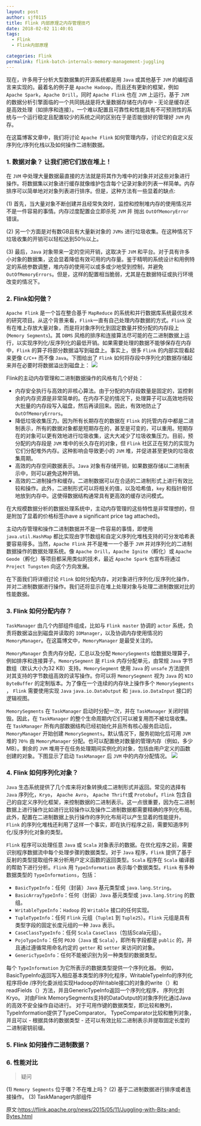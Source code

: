 ```yaml
---
layout: post
author: sjf0115
title: Flink 内部原理之内存管理技巧
date: 2018-02-02 11:40:01
tags:
  - Flink
  - Flink内部原理

categories: Flink
permalink: flink-batch-internals-memory-management-juggling
---
```


现在，许多用于分析大型数据集的开源系统都是用 `Java` 或其他基于 `JVM` 的编程语言来实现的。最着名的例子是 `Apache Hadoop`，而且还有更新的框架，例如 `Apache Spark`，`Apache Drill`，同时 `Apache Flink` 也在 `JVM` 上运行。基于 `JVM` 的数据分析引擎面临的一个共同挑战是将大量数据存储在内存中 - 无论是缓存还是高效处理（如排序和连接）。一个难以配置且可靠性和性能具有不可预测性的系统与一个运行稳定且配置较少的系统之间的区别在于是否能很好的管理好 `JVM` 内存。

在这篇博客文章中，我们将讨论 `Apache Flink` 如何管理内存，讨论它的自定义反序列化/序列化栈以及如何操作二进制数据。

### 1. 数据对象？ 让我们把它们放在堆上！

在 `JVM` 中处理大量数据最直接的方法就是将其作为堆中的对象并对这些对象进行操作。将数据集以对象进行缓存就像维护包含每个记录对象的列表一样简单。内存排序可以简单地对对象列表进行排序。但是，这种方法有一些显着的缺点:

(1) 首先，当大量对象不断创建并且经常失效时，监控和控制堆内存的使用情况并不是一件容易的事情。内存过度配置会立即杀死 `JVM` 并 抛出 `OutOfMemoryError` 错误。

(2) 另一个方面是对有数GB且有大量新对象的 `JVMs` 进行垃圾收集。在这种情况下垃圾收集的开销可以轻松达到50％以上。

(3) 最后，`Java` 对象带来一定的空间开销，这取决于 `JVM` 和平台。对于具有许多小对象的数据集，这会显着降低有效可用的内存量。鉴于精明的系统设计和用例特定的系统参数调整，堆内存的使用可以或多或少地受到控制，并避免 `OutOfMemoryErrors`。但是，这样的配置相当脆弱，尤其是在数据特征或执行环境改变的情况下。

### 2. Flink如何做？

`Apache Flink` 是一个旨在整合基于 `MapReduce` 的系统和并行数据库系统最优技术的研究项目。从这个背景来看，`Flink`一直有自己处理内存数据的方式。`Flink` 没有在堆上存放大量对象，而是将对象序列化到固定数量并预分配的内存段上(`Memory Segments`)。其 `DBMS` 风格的排序和连接算法尽可能的在二进制数据上运行，以实现序列化/反序列化的最低开销。如果需要处理的数据不能够保存在内存中，`Flink` 的算子将部分数据溢写到磁盘上。事实上，很多 `Flink` 的内部实现看起来更像 `C/C++` 而不像 `Java`。下图给出了 `Flink` 如何将存段中序列化的数据存储起来并在必要时将数据溢出到磁盘上：
![](https://github.com/sjf0115/PubLearnNotes/blob/master/image/Flink/flink-batch-internals-memory-management-juggling-1.png?raw=true)

Flink的主动内存管理和二进制数据操作的风格有几个好处：
- 内存安全执行与高效的非核心算法。由于分配的内存段数量是固定的，监控剩余的内存资源是非常简单的。在内存不足的情况下，处理算子可以高效地将较大批量的内存段写入磁盘，然后再读回来。因此，有效地防止了 `OutOfMemoryErrors`。
- 降低垃圾收集压力。因为所有长期存在的数据在 `Flink` 的托管内存中都是二进制表示，所有的数据对象都是短期存在的，甚至是可变的，可以重用。短期存在的对象可以更有效地进行垃圾收集，这大大减少了垃圾收集压力。目前，预分配的内存段是 `JVM` 堆中的长久存在的对象，但 `Flink` 社区正在努力的实现为它们分配堆外内存。这种影响会导致更小的 `JVM` 堆，并促进甚至更快的垃圾收集周期。
- 高效的内存空间数据表示。`Java` 对象有存储开销，如果数据存储以二进制表示中，则可以避免这种开销。
- 高效的二进制操作和缓存。二进制数据可以在合适的二进制形式上进行有效比较和操作。此外，二进制形式可以将相关的值，以及哈希值，`key` 和指针相邻地放到内存中。这使得数据结构通常具有更高效的缓存访问模式。

在大规模数据分析的数据处理系统中，主动内存管理的这些特性是非常理想的，但是附加了显着的价格标签(have a significant price tag attached)。

主动内存管理和操作二进制数据并不是一件容易的事情，即使用 `java.util.HashMap` 都比实现由字节数组和自定义序列化堆栈支持的可分发哈希表要容易得多。当然，`Apache Flink` 并不是唯一一个基于 `JVM` 并对序列化的二进制数据操作的数据处理系统。像 `Apache Drill`，`Apache Ignite`（孵化）或 `Apache Geode`（孵化）等项目都采用类似的技术，最近 `Apache Spark` 也宣布将通过 `Project Tungsten` 向这个方向发展。

在下面我们将详细讨论 `Flink` 如何分配内存，对对象进行序列化/反序列化操作，并对二进制数据进行操作。我们还将显示在堆上处理对象与处理二进制数据对比的性能数据。

### 3. Flink 如何分配内存？

`TaskManager` 由几个内部组件组成，比如与 `Flink master` 协调的 `actor` 系统，负责将数据溢出到磁盘并读取的 `IOManager`，以及协调内存使用情况的 `MemoryManager`。在这篇博文中，`MemoryManager` 是最受关注的。

`MemoryManager` 负责内存分配，汇总以及分配 `MemorySegments` 给数据处理算子，例如排序和连接算子。`MemorySegment` 是 `Flink` 内存分配单元，由常规 `Java` 字节数组（默认大小为32 KB）支持。`MemorySegment` 使用 `Java` 的 `unsafe` 方法提供对其支持的字节数组高效的读写操作。你可以将 `MemorySegment` 视为 `Java` 的 `NIO ByteBuffer` 的定制版本。为了像在一个连续的内存块上操作多个 `MemorySegments` ， `Flink` 需要使用实现 `Java` `java.io.DataOutput` 和 `java.io.DataInput` 接口的逻辑视图。

`MemorySegments` 在 `TaskManager` 启动时分配一次，并在 `TaskManager` 关闭时销毁。因此，在 `TaskManager` 的整个生命周期内它们可以被复用而不被垃圾收集。在 `TaskManager` 所有内部数据结构已经初始化并且所有核心服务启动后，`MemoryManager` 开始创建 `MemorySegments`。默认情况下，服务初始化后可用 `JVM` 堆的 `70％` 由 `MemoryManager` 分配。也可以配置绝对数量的管理内存（例如，多少MB）。剩余的 `JVM` 堆用于在任务处理期间实例化的对象，包括由用户定义的函数创建的对象。下图显示了启动 `TaskManager` 后 `JVM` 中的内存分配情况。
![](https://github.com/sjf0115/PubLearnNotes/blob/master/image/Flink/flink-batch-internals-memory-management-juggling-2.png?raw=true)

### 4. Flink 如何序列化对象？

`Java` 生态系统提供了几个库来将对象转换成二进制形式并返回。常见的选择有 `Java` 序列化，`Kryo`， `Apache Avro`， `Apache Thrift`或 `Protobuf`。`Flink` 包含自己的自定义序列化框架，来控制数据的二进制表示。这一点很重要，因为在二进制数据上进行操作比如进行比较操作以及操作二进制数据都需要精确的序列化布局。此外，配置在二进制数据上执行操作的序列化布局可以产生显着的性能提升。`Flink` 的序列化堆栈还利用了这样一个事实，即在执行程序之前，需要知道序列化/反序列化对象的类型。

`Flink` 程序可以处理任意 `Java` 或 `Scala` 对象表示的数据。在优化程序之前，需要识别程序数据流中每个处理步骤的数据类型。对于 `Java` 程序，`Flink` 提供了基于反射的类型提取组件来分析用户定义函数的返回类型。`Scala` 程序在 `Scala` 编译器的帮助下进行分析。`Flink` 用 `TypeInformation` 表示每个数据类型。`Flink` 有多种数据类型的 `TypeInformations`，包括：
- `BasicTypeInfo`：任何（封装）`Java` 基元类型或 `java.lang.String`。
- `BasicArrayTypeInfo`：任何（封装）`Java` 基元类型或 `java.lang.String` 的数组。
- `WritableTypeInfo`：`Hadoop` 的 `Writable` 接口的任何实现。
- `TupleTypeInfo`：任何 `Flink` 元组（`Tuple1` 到 `Tuple25`）。`Flink` 元组是具有类型字段的固定长度元组的一种 `Java` 表示。
- `CaseClassTypeInfo`：任何 `Scala` `CaseClass`（包括Scala元组）。
- `PojoTypeInfo`：任何 `POJO`（`Java` 或 `Scala`），即所有字段都是 `public` 的，并且通过遵循常用命名约定的 `getter` 和 `setter` 来访问的对象。
- `GenericTypeInfo`：任何不能被识别为另一种类型的数据类型。

每个 `TypeInformation` 为它所表示的数据类型提供一个序列化器。 例如，BasicTypeInfo返回写入相应基本类型的序列化程序，WritableTypeInfo的序列化程序将de /序列化委派给实现Hadoop的Writable接口的对象的write（）和readFields（）方法，并且GenericTypeInfo返回一个序列化程序， 序列化到Kryo。 对由Flink MemorySegments支持的DataOutput的对象序列化通过Java的高效不安全操作自动进行。 对于可用作键的数据类型，即比较和散列，TypeInformation提供了TypeComparator。 TypeComparator比较和散列对象，并且可以 - 根据具体的数据类型 - 还可以有效比较二进制表示并提取固定长度的二进制密钥前缀。





### 5. Flink 如何操作二进制数据？

### 6. 性能对比













> 疑问

(1) `Memory Segments` 位于哪？不在堆上吗？
(2) 基于二进制数据进行排序或者连接操作。
(3) TaskManager内部组件






原文:https://flink.apache.org/news/2015/05/11/Juggling-with-Bits-and-Bytes.html
